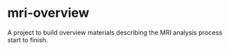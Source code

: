 # mri-overview
A project to build overview materials describing the MRI analysis process start to finish.
